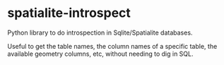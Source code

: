 # spatialite-introspect
Python library to do introspection in Sqlite/Spatialite databases.

Useful to get the table names, the column names of a specific table, the available geometry columns, etc, without needing to dig in SQL.
